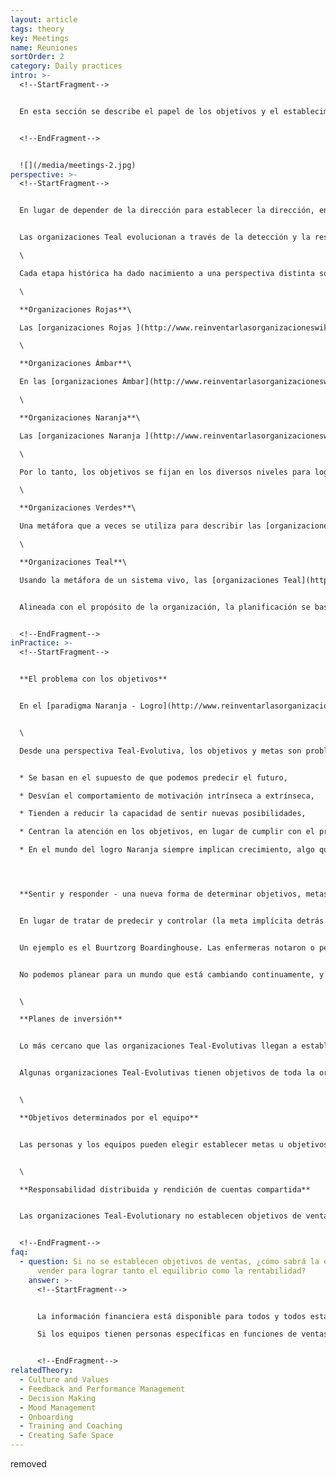 ```yaml
---
layout: article
tags: theory
key: Meetings
name: Reuniones
sortOrder: 2
category: Daily practices
intro: >-
  <!--StartFragment-->


  En esta sección se describe el papel de los objetivos y el establecimiento de metas, en particular se examinan los procesos para establecer metas y despertar la ambición de lograrlas en ausencia de procesos de establecimiento de objetivos formales.


  <!--EndFragment-->


  ![](/media/meetings-2.jpg)
perspective: >-
  <!--StartFragment-->


  En lugar de depender de la dirección para establecer la dirección, en las organizaciones Teal, los equipos y los individuos están intrínsecamente impulsados a cumplir el propósito de la organización. No necesitan motivadores extrínsecos en forma de objetivos y presupuestos para hacer que hagan su trabajo. Establecen sus propios objetivos y objetivos, cuando lo sienten necesario.


  Las organizaciones Teal evolucionan a través de la detección y la respuesta al medio ambiente. El proceso de escuchar el [propósito evolutivo](http://www.reinventarlasorganizacioneswiki.com/index.php?title=Prop%C3%B3sito_Evolutivo "Propósito Evolutivo") se utiliza para decidir sobre los próximos pasos para un equipo o para toda la organización.\

  \

  Cada etapa histórica ha dado nacimiento a una perspectiva distinta sobre los Objetivos y el establecimiento de metas, y a prácticas muy diferentes:\

  \

  **Organizaciones Rojas**\

  Las [organizaciones Rojas ](http://www.reinventarlasorganizacioneswiki.com/index.php?title=El_paradigma_Rojo_y_las_Organizaciones "El paradigma Rojo y las Organizaciones")se caracterizan por comportamientos oportunistas ya menudo reactivos. En lugar de ser un proceso formal, los objetivos y la fijación de metas son un aspecto inherente a la protección y / o expansión de la base de poder de uno.\

  \

  **Organizaciones Ámbar**\

  En las [organizaciones Ámbar](http://www.reinventarlasorganizacioneswiki.com/index.php?title=El_Paradigma_%C3%81mbar_y_las_Organizaciones "El Paradigma Ámbar y las Organizaciones"), los objetivos de las organizaciones son fijados por la alta dirección. El único aporte de niveles inferiores es la información técnica u operativa, ya sea como parte de su trabajo o por solicitud especial de arriba. El despliegue de los planes para alcanzar estos objetivos se da en forma de directivas a niveles inferiores, con metas como parte de las directivas. Los empleados tienen poco contacto directo con la alta dirección, y se espera que sigan las órdenes, incluso si su experiencia / conocimiento de las condiciones locales sugieren diferentes acciones.\

  \

  **Organizaciones Naranja**\

  Las [organizaciones Naranja ](http://www.reinventarlasorganizacioneswiki.com/index.php?title=El_Paradigma_Naranja_y_las_Organizaciones "El Paradigma Naranja y las Organizaciones")formalizan el proceso de planificación estratégica, estableciendo visión, misión, valores y objetivos como parte de un proceso formal de planificación ya través de la lente de la organización como una máquina. Esto comienza en la Junta y el nivel Ejecutivo seguido con unidades de negocio, equipos o departamentos. Se espera que estos niveles inferiores desarrollen sus propios planes estratégicos alineados con la visión, misión y objetivos corporativos.\

  \

  Por lo tanto, los objetivos se fijan en los diversos niveles para lograr los objetivos como parte de un paso del "mando y control" de las [El Paradigma Ámbar y las Organizaciones](http://www.reinventarlasorganizacioneswiki.com/index.php?title=El_Paradigma_%C3%81mbar_y_las_Organizaciones "El Paradigma Ámbar y las Organizaciones") a uno de *"predecir y controlar"*. La gerencia superior formula la dirección y la estrategia generales y esto se hace en cascada a través de la organización como objetivos, metas y objetivos. Los gerentes y el personal tienen libertad para usar su creatividad para lograr estos objetivos y se les pueden ofrecer incentivos para hacerlo. Cuando están bien alineados, la administración intermedia y, en cierta medida, los niveles inferiores, tienen la libertad de determinar cómo lograrán sus objetivos. Cuando no se alinea cuidadosamente este enfoque puede conducir al juego de objetivos, con los equipos a veces trabajando unos contra otros para lograr sus propios objetivos.\

  \

  **Organizaciones Verdes**\

  Una metáfora que a veces se utiliza para describir las [organizaciones Verdes](http://www.reinventarlasorganizacioneswiki.com/index.php?title=El_Paradigma_Verde_y_las_Organizaciones "El Paradigma Verde y las Organizaciones") centrada en el consenso es la de la "familia". Verde es inseguro con el poder y la jerarquía y cambia la autoridad y la toma de decisiones de los gerentes a los miembros del personal. En la práctica, las organizaciones verdes exitosas tienen estructuras jerárquicas. Los gerentes a menudo operan como líderes sirvientes que están ahí para apoyar y desarrollar a sus empleados. Los objetivos y metas suelen establecerse por consenso a nivel de equipo para apoyar una visión y una misión predefinidas.\

  \

  **Organizaciones Teal**\

  Usando la metáfora de un sistema vivo, las [organizaciones Teal](http://www.reinventarlasorganizacioneswiki.com/index.php?title=El_Paradigma_Teal_y_las_organizaciones "El Paradigma Teal y las organizaciones") organizan alrededor de un sentido claro de [propósito](http://www.reinventarlasorganizacioneswiki.com/index.php?title=Prop%C3%B3sito_Evolutivo "Propósito Evolutivo"). Este no es un propósito (misión) fijado por la gerencia superior, sino uno que permite evolucionar y es compartido por todos los miembros de la organización.


  Alineada con el propósito de la organización, la planificación se basa en "*sentir y responder*" con énfasis en un enfoque ágil para encontrar soluciones viables. Este proceso adaptativo es similar a los principios de lean start-up y [desarrollo de software](https://es.wikipedia.org/wiki/Manifiesto_%C3%A1gil). La toma de decisiones se lleva a cabo dentro de un marco de valores de toda la organización y equilibrada a través de un [proceso de los consejos.](http://www.reinventarlasorganizacioneswiki.com/index.php?title=Toma_de_Decisiones "Toma de Decisiones") La estrategia surge de forma orgánica de la interacción de los empleados con el entorno organizacional Teal. Los empleados autogestionados pueden fijar objetivos por sí mismos, o un equipo puede decidir sobre un objetivo, p. Tiempo de respuesta más rápido, pero no hay ventas, eficiencia u otros objetivos. El proceso de buscar consejo de colegas y especialistas antes de comprometerse con un proyecto o cambio asegura que todos los aspectos, incluyendo la responsabilidad financiera, se tengan en cuenta. Parte del sistema de valores es que ningún miembro o grupo de miembros puede poner en riesgo a la organización con acciones o proyectos mal considerados o egoístas.


  <!--EndFragment-->
inPractice: >-
  <!--StartFragment-->


  **El problema con los objetivos**


  En el [paradigma Naranja - Logro](http://www.reinventarlasorganizacioneswiki.com/index.php?title=El_Paradigma_Naranja_y_las_Organizaciones "El Paradigma Naranja y las Organizaciones"), los objetivos y las metas son los principales impulsores del éxito. Son el pegamento que mantiene a la organización unida y da sentido a su existencia. En el paradigma Teal-Evolutivo, el [propósito](http://www.reinventarlasorganizacioneswiki.com/index.php?title=Prop%C3%B3sito_Evolutivo "Propósito Evolutivo") y los [valores](http://www.reinventarlasorganizacioneswiki.com/index.php?title=Cultura_y_Valores "Cultura y Valores") impulsan la organización. El objetivo es dar vida al propósito de la organización. No existen sistemas formales ni procesos de arriba hacia abajo para establecer objetivos y metas. Todas las funciones de la dirección (planificación, organización, dirección, inversiones, presupuestos, etc.) son realizadas por las personas que realizan el trabajo. En general, las organizaciones Teal-evolutivas tienden a no fijar objetivos o metas.


  \

  Desde una perspectiva Teal-Evolutiva, los objetivos y metas son problemáticos:


  * Se basan en el supuesto de que podemos predecir el futuro,

  * Desvían el comportamiento de motivación intrínseca a extrínseca,

  * Tienden a reducir la capacidad de sentir nuevas posibilidades,

  * Centran la atención en los objetivos, en lugar de cumplir con el propósito de la organización,

  * En el mundo del logro Naranja siempre implican crecimiento, algo que no siempre es un elemento inherente al propósito de las organizaciones Teal.




  **Sentir y responder - una nueva forma de determinar objetivos, metas y estrategia**


  En lugar de tratar de predecir y controlar (la meta implícita detrás de los objetivos y metas), las organizaciones Teal sentido y responder. Se podría decir que todo el establecimiento de objetivos se inicia localmente donde se "detecta y responde" a, luego se desata o emerge a través de la organización como un sistema vivo según sea necesario.


  Un ejemplo es el Buurtzorg Boardinghouse. Las enfermeras notaron o percibieron que los cuidadores primarios de sus pacientes necesitaban un descanso de las demandas de cuidado. En respuesta, instituyeron una solución tipo bed and breakfast donde los pacientes podían recibir atención, proporcionando a los cuidadores un respiro. No había metas u objetivos para Buurtzorg para convertirse en una cama y desayuno, pero las enfermeras percibieron una necesidad y su respuesta del cuidado del respiro tomó abajo de esta trayectoria que beneficia a pacientes ya cuidadores en el proceso.


  No podemos planear para un mundo que está cambiando continuamente, y donde no tenemos ningún control sobre los cambios. Así que las organizaciones Teal-Evolutivas trabajan sobre la base del sentido y responden, en lugar de predecir y controlar.


  \

  **Planes de inversión**


  Lo más cercano que las organizaciones Teal-Evolutivas llegan a establecer objetivos es en el proceso de inversión. La mayoría de las organizaciones tienen un proceso de inversión anual, donde cada equipo prepara sus planes de inversión para el próximo año. Estos planes se suman y, si superan los recursos disponibles / accesibles, los equipos tienen que revisar y ajustar sus planes. Ya sea que las inversiones formen parte del plan anual, o de las inversiones situacionales ad hoc, los equipos son responsables de recaudar el financiamiento externo, o negocian internamente con otros equipos para obtener fondos o recursos.


  Algunas organizaciones Teal-Evolutivas tienen objetivos de toda la organización, o quizás directrices. Por ejemplo, [Buurtzorg](http://www.buurtzorgnederland.com/), la organización de salud con sede en los Países Bajos, tiene un objetivo de horas facturables del 60-65% para sus equipos maduros.


  \

  **Objetivos determinados por el equipo**


  Las personas y los equipos pueden elegir establecer metas u objetivos para sí mismos como medidas que les digan lo bien que están haciendo para cumplir con el propósito de la organización. Los operadores de máquinas pueden fijar objetivos de calidad o rendimiento por sí mismos. Los equipos pueden fijar objetivos con el fin de poner en marcha un nuevo proyecto, o pueden haberse fijado objetivos para tiempos de respuesta. Esto es simplemente parte de la autogestión, en oposición a los objetivos y metas impuestas desde arriba (fuera del equipo o individuo). Se eligen las mediciones que ayudan al equipo a detectar mejor los cambios clave y responder a ellos.


  \

  **Responsabilidad distribuida y rendición de cuentas compartida**


  Las organizaciones Teal-Evolutionary no establecen objetivos de ventas. Sin embargo, todo el mundo, incluidos los vendedores, son plenamente conscientes e informados de lo que se necesita para mantener la organización. Dado que los vendedores forman parte de los equipos operativos, saben cuánto trabajo se requiere para mantener al equipo en marcha.


  <!--EndFragment-->
faq:
  - question: Si no se establecen objetivos de ventas, ¿cómo sabrá la empresa cuánto
      vender para lograr tanto el equilibrio como la rentabilidad?
    answer: >-
      <!--StartFragment-->


      La información financiera está disponible para todos y todos están capacitados para leer y entender la información financiera. También se les enseña a relacionar la información con sus actividades. Dado que cada miembro es responsable de la salud de toda la organización, saben exactamente qué productos son necesarios para mantener la organización financieramente sana.\

      Si los equipos tienen personas específicas en funciones de ventas o son responsables de las ventas como parte de sus tareas en curso, todo el mundo tiene una idea clara de lo que está sucediendo en el mercado, lo que las necesidades de los clientes son y qué otras ofertas hay. La belleza de la naturaleza [auto organizada](http://www.reinventarlasorganizacioneswiki.com/index.php?title=Autogesti%C3%B3n "Autogestión") de las [organizaciones Teal](http://www.reinventarlasorganizacioneswiki.com/index.php?title=El_Paradigma_Teal_y_las_organizaciones "El Paradigma Teal y las organizaciones") es que pueden sentir y adaptarse a los cambios del mercado en tiempo real. Las organizaciones Naranja-Logro tienen que esperar la retroalimentación de los equipos de ventas y la investigación de mercado, luego pasar por un laborioso establecimiento de objetivos y tomar decisiones y luego implementar cambios.


      <!--EndFragment-->
relatedTheory:
  - Culture and Values
  - Feedback and Performance Management
  - Decision Making
  - Mood Management
  - Onboarding
  - Training and Coaching
  - Creating Safe Space
---
```

removed